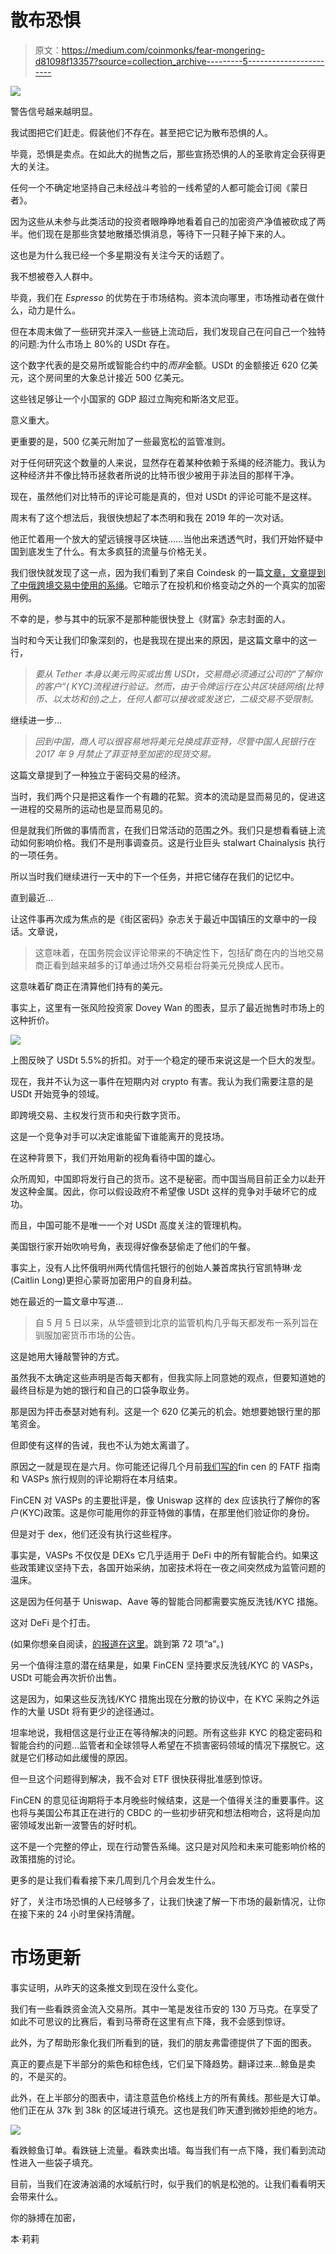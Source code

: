 # 散布恐惧

> 原文：<https://medium.com/coinmonks/fear-mongering-d81098f13357?source=collection_archive---------5----------------------->

![](img/3c27eff2642d72fbbfeaa8d924b78022.png)

警告信号越来越明显。

我试图把它们赶走。假装他们不存在。甚至把它记为散布恐惧的人。

毕竟，恐惧是卖点。在如此大的抛售之后，那些宣扬恐惧的人的圣歌肯定会获得更大的关注。

任何一个不确定地坚持自己未经战斗考验的一线希望的人都可能会订阅《蒙日者》。

因为这些从未参与此类活动的投资者眼睁睁地看着自己的加密资产净值被砍成了两半。他们现在是那些贪婪地散播恐惧消息，等待下一只鞋子掉下来的人。

这也是为什么我已经一个多星期没有关注今天的话题了。

我不想被卷入人群中。

毕竟，我们在 *Espresso* 的优势在于市场结构。资本流向哪里，市场推动者在做什么，动力是什么。

但在本周末做了一些研究并深入一些链上流动后，我们发现自己在问自己一个独特的问题:为什么市场上 80%的 USDt 存在。

这个数字代表的是交易所或智能合约中的*而非*金额。USDt 的金额接近 620 亿美元，这个房间里的大象总计接近 500 亿美元。

这些钱足够让一个小国家的 GDP 超过立陶宛和斯洛文尼亚。

意义重大。

更重要的是，500 亿美元附加了一些最宽松的监管准则。

对于任何研究这个数量的人来说，显然存在着某种依赖于系绳的经济能力。我认为这种经济并不像比特币拯救者所说的比特币很少被用于非法目的那样干净。

现在，虽然他们对比特币的评论可能是真的，但对 USDt 的评论可能不是这样。

周末有了这个想法后，我很快想起了本杰明和我在 2019 年的一次对话。

他正忙着用一个放大的望远镜搜寻区块链……当他出来透透气时，我们开始怀疑中国到底发生了什么。有太多疯狂的流量与价格无关。

我们很快就发现了这一点，因为我们看到了来自 Coindesk 的一篇[文章，文章提到了中俄跨境交易中使用的系绳](https://www.coindesk.com/tether-usdt-russia-china-importers)。它暗示了在投机和价格变动之外的一个真实的加密用例。

不幸的是，参与其中的玩家不是那种能很快登上《财富》杂志封面的人。

当时和今天让我们印象深刻的，也是我现在提出来的原因，是这篇文章中的这一行，

> *要从 Tether 本身以美元购买或出售 USDt，交易商必须通过公司的“了解你的客户”( KYC)流程进行验证。然而，由于令牌运行在公共区块链网络(比特币、以太坊和创)之上，任何人都可以接收或发送它，二级交易不受限制。*

继续进一步…

> *回到中国，商人可以很容易地将美元兑换成菲亚特，尽管中国人民银行在 2017 年 9 月禁止了菲亚特至加密的现货交易。*

这篇文章提到了一种独立于密码交易的经济。

当时，我们两个只是把这看作一个有趣的花絮。资本的流动是显而易见的，促进这一进程的交易所的运动也是显而易见的。

但是就我们所做的事情而言，在我们日常活动的范围之外。我们只是想看看链上流动如何影响价格。我们不是刑事调查员。这是行业巨头 stalwart Chainalysis 执行的一项任务。

所以当时我们继续进行一天中的下一个任务，并把它储存在我们的记忆中。

直到最近…

让这件事再次成为焦点的是《街区密码》杂志关于最近中国镇压的文章中的一段话。文章说，

> 这意味着，在国务院会议评论带来的不确定性下，包括矿商在内的当地交易商正看到越来越多的订单通过场外交易柜台将美元兑换成人民币。

这意味着矿商正在清算他们持有的美元。

事实上，这里有一张风险投资家 Dovey Wan 的图表，显示了最近抛售时市场上的这种折价。

![](img/9ddd26d20c4d082368fa09cbff679d04.png)

上图反映了 USDt 5.5%的折扣。对于一个稳定的硬币来说这是一个巨大的发型。

现在，我并不认为这一事件在短期内对 crypto 有害。我认为我们需要注意的是 USDt 开始竞争的领域。

即跨境交易、主权发行货币和央行数字货币。

这是一个竞争对手可以决定谁能留下谁能离开的竞技场。

在这种背景下，我们开始用新的视角看待中国的雄心。

众所周知，中国即将发行自己的货币。这不是秘密。而中国当局目前正全力以赴开发这种金属。因此，你可以假设政府不希望像 USDt 这样的竞争对手破坏它的成功。

而且，中国可能不是唯一一个对 USDt 高度关注的管理机构。

美国银行家开始吹响号角，表现得好像泰瑟偷走了他们的午餐。

事实上，没有人比怀俄明州两代情信托银行的创始人兼首席执行官凯特琳·龙(Caitlin Long)更担心蒙哥加密用户的自身利益。

她在最近的一篇文章中写道…

> 自 5 月 5 日以来，从华盛顿到北京的监管机构几乎每天都发布一系列旨在驯服加密货币市场的公告。

这是她用大锤敲警钟的方式。

虽然我不太确定这些声明是否每天都有，但我实际上同意她的观点，但要知道她的最终目标是为她的银行和自己的口袋争取业务。

那是因为抨击泰瑟对她有利。这是一个 620 亿美元的机会。她想要她银行里的那笔资金。

但即使有这样的告诫，我也不认为她太离谱了。

原因之一就是现在是六月。你可能还记得几个月前[我们写的](https://jarvislabs.substack.com/p/cryptos-tectonic-plates)fin cen 的 FATF 指南和 VASPs 旅行规则的评论期将在本月结束。

FinCEN 对 VASPs 的主要批评是，像 Uniswap 这样的 dex 应该执行了解你的客户(KYC)政策。这是你可能用你的菲亚特做的事情，在那里他们验证你的身份。

但是对于 dex，他们还没有执行这些程序。

事实是，VASPs 不仅仅是 DEXs 它几乎适用于 DeFi 中的所有智能合约。如果这些政策建议坚持下去，各国开始采纳，加密技术将在一夜之间突然成为监管问题的温床。

这是因为任何基于 Uniswap、Aave 等的智能合同都需要实施反洗钱/KYC 措施。

这对 DeFi 是个打击。

(如果你想亲自阅读，[的报道在这里](https://www.fatf-gafi.org/media/fatf/documents/recommendations/12-Month-Review-Revised-FATF-Standards-Virtual-Assets-VASPS.pdf)。跳到第 72 项“a”。)

另一个值得注意的潜在结果是，如果 FinCEN 坚持要求反洗钱/KYC 的 VASPs，USDt 可能会再次折价出售。

这是因为，如果这些反洗钱/KYC 措施出现在分散的协议中，在 KYC 采购之外运作的大量 USDt 将有更少的途径通过。

坦率地说，我相信这是行业正在等待解决的问题。所有这些非 KYC 的稳定密码和智能合约的问题…监管者和全球领导人希望在不损害密码领域的情况下摆脱它。这就是它们移动如此缓慢的原因。

但一旦这个问题得到解决，我不会对 ETF 很快获得批准感到惊讶。

FinCEN 的意见征询期将于本月晚些时候结束，这是一个值得关注的重要事件。这也将与美国公布其正在进行的 CBDC 的一些初步研究和想法相吻合，这将是向加密领域发出新一波警告的好时机。

这不是一个完整的停止，现在行动警告系绳。这只是对风险和未来可能影响价格的政策措施的讨论。

更多的是让我们看看接下来几周到几个月会发生什么。

好了，关注市场恐惧的人已经够多了，让我们快速了解一下市场的最新情况，让你在接下来的 24 小时里保持清醒。

# 市场更新

事实证明，从昨天的这条推文到现在没什么变化。

我们有一些看跌资金流入交易所。其中一笔是发往币安的 130 万马克。在享受了如此不可思议的比赛后，看到马蒂奇在这里有点下降，我不会感到惊讶。

此外，为了帮助形象化我们所看到的链，我们的朋友弗雷德提供了下面的图表。

真正的要点是下半部分的紫色和棕色线，它们呈下降趋势。翻译过来…鲸鱼是卖的，不是买的。

此外，在上半部分的图表中，请注意蓝色价格线上方的所有黄线。那些是大订单。他们正在从 37k 到 38k 的区域进行填充。这也是我们昨天遭到微妙拒绝的地方。

![](img/eb9b69f0636678c2b6d9917d2882bfce.png)

看跌鲸鱼订单。看跌链上流量。看跌卖出墙。每当我们有一点下降，我们看到流动性进入一些袋子填充。

目前，当我们在波涛汹涌的水域航行时，似乎我们的帆是松弛的。让我们看看明天会带来什么。

你的脉搏在加密，

本·莉莉